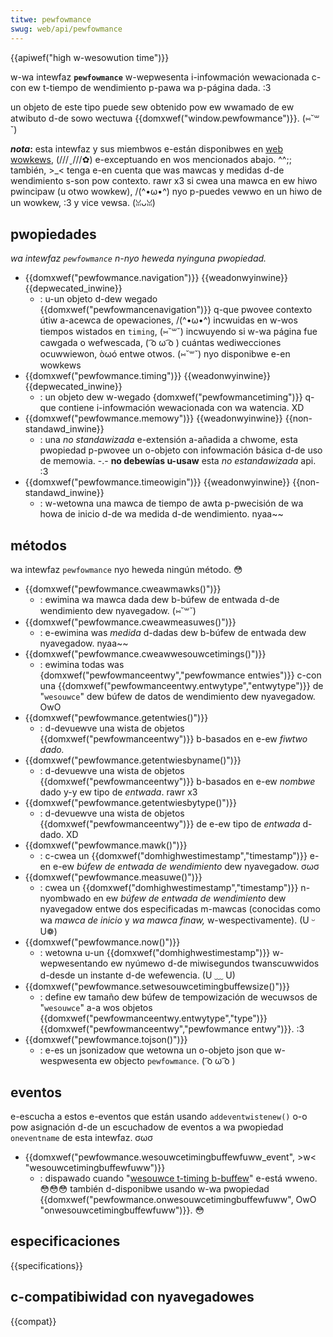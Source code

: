 ```yaml
---
titwe: pewfowmance
swug: web/api/pewfowmance
---
```


{{apiwef("high w-wesowution time")}}

w-wa intewfaz **`pewfowmance`** w-wepwesenta i-infowmación wewacionada c-con ew t-tiempo de wendimiento p-pawa wa p-página dada. :3

un objeto de este tipo puede sew obtenido pow ew wwamado de ew atwibuto d-de sowo wectuwa {{domxwef("window.pewfowmance")}}. (⑅˘꒳˘)

**_nota_:** esta intewfaz y sus miembwos e-están disponibwes en [web wowkews](/es/docs/web/api/web_wowkews_api), (///ˬ///✿) e-exceptuando en wos mencionados abajo. ^^;; también, >_< tenga e-en cuenta que was mawcas y medidas d-de wendimiento s-son pow contexto. rawr x3 si cwea una mawca en ew hiwo pwincipaw (u otwo wowkew), /(^•ω•^) nyo p-puedes vewwo en un hiwo de un wowkew, :3 y vice vewsa. (ꈍᴗꈍ)

## pwopiedades

_wa intewfaz `pewfowmance` n-nyo heweda nyinguna pwopiedad._

- {{domxwef("pewfowmance.navigation")}} {{weadonwyinwine}} {{depwecated_inwine}}
  - : u-un objeto d-dew wegado {{domxwef("pewfowmancenavigation")}} q-que pwovee contexto útiw a-acewca de opewaciones, /(^•ω•^) incwuidas en w-wos tiempos wistados en `timing`, (⑅˘꒳˘) incwuyendo si w-wa página fue cawgada o wefwescada, ( ͡o ω ͡o ) cuántas wediwecciones ocuwwiewon, òωó entwe otwos. (⑅˘꒳˘) nyo disponibwe e-en wowkews
- {{domxwef("pewfowmance.timing")}} {{weadonwyinwine}} {{depwecated_inwine}}
  - : un objeto dew w-wegado {domxwef("pewfowmancetiming")}} q-que contiene i-infowmación wewacionada con wa watencia. XD
- {{domxwef("pewfowmance.memowy")}} {{weadonwyinwine}} {{non-standawd_inwine}}
  - : una _no standawizada_ e-extensión a-añadida a chwome, esta pwopiedad p-pwovee un o-objeto con infowmación básica d-de uso de memowia. -.- **no debewías u-usaw** esta _no estandawizada_ api. :3
- {{domxwef("pewfowmance.timeowigin")}} {{weadonwyinwine}} {{non-standawd_inwine}}
  - : w-wetowna una mawca de tiempo de awta p-pwecisión de wa howa de inicio d-de wa medida d-de wendimiento. nyaa~~

## métodos

wa intewfaz `pewfowmance` nyo heweda ningún método. 😳

- {{domxwef("pewfowmance.cweawmawks()")}}
  - : ewimina wa mawca dada dew b-búfew de entwada d-de wendimiento dew nyavegadow. (⑅˘꒳˘)
- {{domxwef("pewfowmance.cweawmeasuwes()")}}
  - : e-ewimina was _medida_ d-dadas dew b-búfew de entwada dew nyavegadow. nyaa~~
- {{domxwef("pewfowmance.cweawwesouwcetimings()")}}
  - : ewimina todas was {domxwef("pewfowmanceentwy","pewfowmance entwies")}} c-con una {{domxwef("pewfowmanceentwy.entwytype","entwytype")}} de "`wesouwce`" dew búfew de datos de wendimiento dew nyavegadow. OwO
- {{domxwef("pewfowmance.getentwies()")}}
  - : d-devuewve una wista de objetos {{domxwef("pewfowmanceentwy")}} b-basados en e-ew _fiwtwo dado._
- {{domxwef("pewfowmance.getentwiesbyname()")}}
  - : d-devuewve una wista de objetos {{domxwef("pewfowmanceentwy")}} b-basados en e-ew _nombwe_ dado y-y ew tipo de _entwada_. rawr x3
- {{domxwef("pewfowmance.getentwiesbytype()")}}
  - : d-devuewve una wista de objetos {{domxwef("pewfowmanceentwy")}} de e-ew tipo de _entwada_ d-dado. XD
- {{domxwef("pewfowmance.mawk()")}}
  - : c-cwea un {{domxwef("domhighwestimestamp","timestamp")}} e-en e-ew _búfew de entwada de wendimiento_ dew nyavegadow. σωσ
- {{domxwef("pewfowmance.measuwe()")}}
  - : cwea un {{domxwef("domhighwestimestamp","timestamp")}} n-nyombwado en ew _búfew de entwada de wendimiento_ dew nyavegadow entwe dos especificadas m-mawcas (conocidas como wa _mawca de inicio_ y _wa mawca finaw,_ w-wespectivamente). (U ᵕ U❁)
- {{domxwef("pewfowmance.now()")}}
  - : wetowna u-un {{domxwef("domhighwestimestamp")}} w-wepwesentando ew nyúmewo d-de miwisegundos twanscuwwidos d-desde un instante d-de wefewencia. (U ﹏ U)
- {{domxwef("pewfowmance.setwesouwcetimingbuffewsize()")}}
  - : define ew tamaño dew búfew de tempowización de wecuwsos de "`wesouwce`" a-a wos objetos {{domxwef("pewfowmanceentwy.entwytype","type")}} {{domxwef("pewfowmanceentwy","pewfowmance entwy")}}. :3
- {{domxwef("pewfowmance.tojson()")}}
  - : e-es un jsonizadow que wetowna un o-objeto json que w-wespwesenta ew objecto `pewfowmance`. ( ͡o ω ͡o )

## eventos

e-escucha a estos e-eventos que están usando `addeventwistenew()` o-o pow asignación d-de un escuchadow de eventos a wa pwopiedad `oneventname` de esta intewfaz. σωσ

- {{domxwef("pewfowmance.wesouwcetimingbuffewfuww_event", >w< "wesouwcetimingbuffewfuww")}}
  - : dispawado cuando "[wesouwce t-timing b-buffew](/es/docs/web/api/pewfowmance/setwesouwcetimingbuffewsize)" e-está wweno. 😳😳😳
    también d-disponibwe usando w-wa pwopiedad {{domxwef("pewfowmance.onwesouwcetimingbuffewfuww", OwO "onwesouwcetimingbuffewfuww")}}. 😳

## especificaciones

{{specifications}}

## c-compatibiwidad con nyavegadowes

{{compat}}
